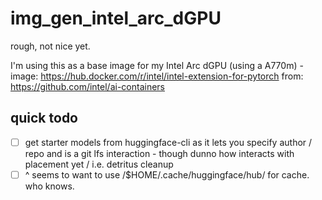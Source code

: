 # img_gen_intel_arc_dGPU

rough, not nice yet.

I'm using this as a base image for my Intel Arc dGPU (using a A770m) -
image: https://hub.docker.com/r/intel/intel-extension-for-pytorch
from: https://github.com/intel/ai-containers


## quick todo
- [ ] get starter models from huggingface-cli as it lets you specify author / repo and is a git lfs interaction - though dunno how interacts with placement yet / i.e. detritus cleanup
- [ ] ^ seems to want to use /$HOME/.cache/huggingface/hub/ for cache.  who knows.
